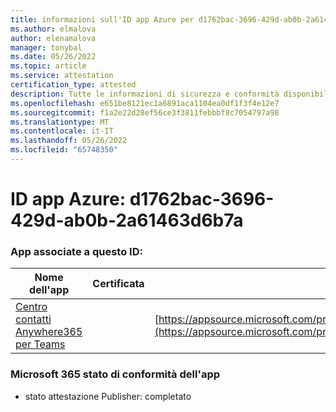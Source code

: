 ```yaml
---
title: informazioni sull'ID app Azure per d1762bac-3696-429d-ab0b-2a61463d6b7a
ms.author: elmalova
author: elenamalova
manager: tonybal
ms.date: 05/26/2022
ms.topic: article
ms.service: attestation
certification_type: attested
description: Tutte le informazioni di sicurezza e conformità disponibili per d1762bac-3696-429d-ab0b-2a61463d6b7a.
ms.openlocfilehash: e651be8121ec1a6891aca1104ea0df1f3f4e12e7
ms.sourcegitcommit: f1a2e22d28ef56ce3f3811febbbf8c7054797a98
ms.translationtype: MT
ms.contentlocale: it-IT
ms.lasthandoff: 05/26/2022
ms.locfileid: "65748350"
---
```

# <a name="azure-app-id-d1762bac-3696-429d-ab0b-2a61463d6b7a"></a>ID app Azure: d1762bac-3696-429d-ab0b-2a61463d6b7a


### <a name="apps-associated-with-this-id"></a>App associate a questo ID:
| **Nome dell'app** | **Certificata** | **Visualizzazione in AppSource** |
|--------------|---------------|-----------------------|
| [Centro contatti Anywhere365 per Teams](../forward/workstreampeople.anywhere365contactcenterforteams.md) |  | [https://appsource.microsoft.com/product/office/workstreampeople.anywhere365contactcenterforteams](https://appsource.microsoft.com/product/office/workstreampeople.anywhere365contactcenterforteams) |

### <a name="microsoft-365-app-compliance-status"></a>Microsoft 365 stato di conformità dell'app
- stato attestazione Publisher: completato
